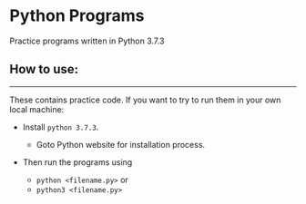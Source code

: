 # Python Programs
Practice programs written in Python 3.7.3

## How to use:
-----
These contains practice code. If you want to try to run them in your own local machine:
* Install `python 3.7.3`.
    * Goto Python website for installation process. 

* Then run the programs using
    * `python <filename.py>` or
    * `python3 <filename.py>`


